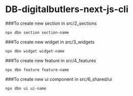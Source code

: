 # DB-digitalbutlers-next-js-cli

###To create new section in src/2_sections
```
npx dbn section section-name
```
###To create new widget in src/3_widgets
```
npx dbn widget widget-name
```
###To create new feature in src/4_features

```
npx dbn feature feature-name
```
###To create new ui component in src/6_shared/ui
```
npx dbn ui ui-name
```
